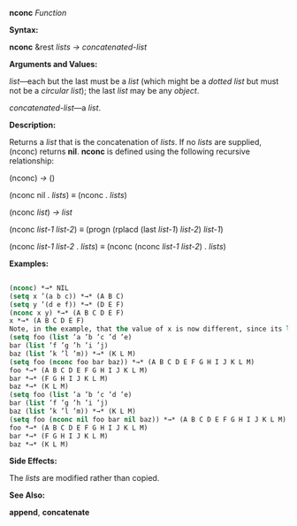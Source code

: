 **nconc** *Function* 



**Syntax:** 



**nconc** &amp;rest *lists → concatenated-list* 



**Arguments and Values:** 



*list*—each but the last must be a *list* (which might be a *dotted list* but must not be a *circular list*); the last *list* may be any *object*. 



*concatenated-list*—a *list*. 



**Description:** 



Returns a *list* that is the concatenation of *lists*. If no *lists* are supplied, (nconc) returns **nil**. **nconc** is defined using the following recursive relationship: 



(nconc) *→* () 



(nconc nil . *lists*) *≡* (nconc . *lists*) 



(nconc *list*) *→ list* 



(nconc *list-1 list-2*) *≡* (progn (rplacd (last *list-1*) *list-2*) *list-1*) 



(nconc *list-1 list-2* . *lists*) *≡* (nconc (nconc *list-1 list-2*) . *lists*) 







 



 



**Examples:**
```lisp
 
(nconc) *→* NIL 
(setq x ’(a b c)) *→* (A B C) 
(setq y ’(d e f)) *→* (D E F) 
(nconc x y) *→* (A B C D E F) 
x *→* (A B C D E F) 
Note, in the example, that the value of x is now different, since its last *cons* has been **rplacd**’d to the value of y. If (nconc x y) were evaluated again, it would yield a piece of a *circular list*, whose printed representation would be (A B C D E F D E F D E F ...), repeating forever; if the **\*print-circle\*** switch were *non-nil*, it would be printed as (A B C . #1=(D E F . #1#)). 
(setq foo (list ’a ’b ’c ’d ’e) 
bar (list ’f ’g ’h ’i ’j) 
baz (list ’k ’l ’m)) *→* (K L M) 
(setq foo (nconc foo bar baz)) *→* (A B C D E F G H I J K L M) 
foo *→* (A B C D E F G H I J K L M) 
bar *→* (F G H I J K L M) 
baz *→* (K L M) 
(setq foo (list ’a ’b ’c ’d ’e) 
bar (list ’f ’g ’h ’i ’j) 
baz (list ’k ’l ’m)) *→* (K L M) 
(setq foo (nconc nil foo bar nil baz)) *→* (A B C D E F G H I J K L M) 
foo *→* (A B C D E F G H I J K L M) 
bar *→* (F G H I J K L M) 
baz *→* (K L M) 

```
**Side Effects:** 



The *lists* are modified rather than copied. 



**See Also:** 



**append**, **concatenate** 



